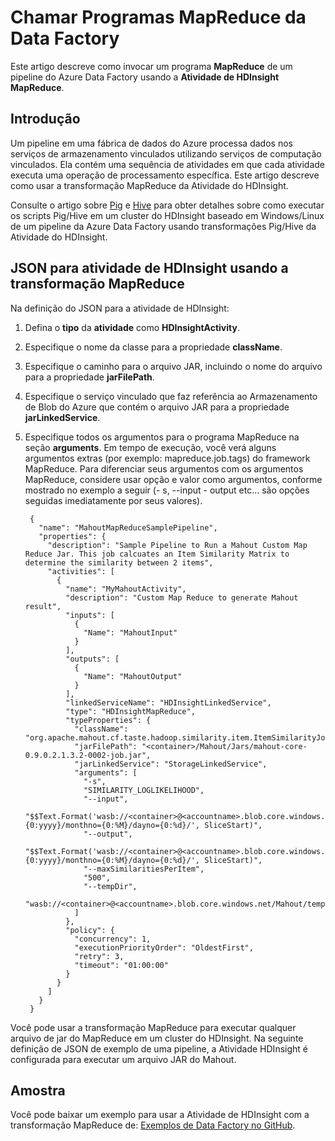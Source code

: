 <properties 
	pageTitle="Chamar o Programa MapReduce da Data Factory do Azure" 
	description="Saiba como processar dados executando programas MapReduce em um cluster HDInsight do Azure em uma Azure Data Factory." 
	services="data-factory" 
	documentationCenter="" 
	authors="spelluru" 
	manager="jhubbard" 
	editor="monicar"/>

<tags 
	ms.service="data-factory" 
	ms.workload="data-services" 
	ms.tgt_pltfrm="na" 
	ms.devlang="na" 
	ms.topic="article" 
	ms.date="11/09/2015" 
	ms.author="spelluru"/>

# Chamar Programas MapReduce da Data Factory
Este artigo descreve como invocar um programa **MapReduce** de um pipeline do Azure Data Factory usando a **Atividade de HDInsight MapReduce**.

## Introdução 
Um pipeline em uma fábrica de dados do Azure processa dados nos serviços de armazenamento vinculados utilizando serviços de computação vinculados. Ela contém uma sequência de atividades em que cada atividade executa uma operação de processamento específica. Este artigo descreve como usar a transformação MapReduce da Atividade do HDInsight.
 
Consulte o artigo sobre [Pig](data-factory-pig-activity) e [Hive](data-factory-hive-activity.md) para obter detalhes sobre como executar os scripts Pig/Hive em um cluster do HDInsight baseado em Windows/Linux de um pipeline da Azure Data Factory usando transformações Pig/Hive da Atividade do HDInsight.

## JSON para atividade de HDInsight usando a transformação MapReduce 

Na definição do JSON para a atividade de HDInsight:
 
1. Defina o **tipo** da **atividade** como **HDInsightActivity**.
3. Especifique o nome da classe para a propriedade **className**.
4. Especifique o caminho para o arquivo JAR, incluindo o nome do arquivo para a propriedade **jarFilePath**.
5. Especifique o serviço vinculado que faz referência ao Armazenamento de Blob do Azure que contém o arquivo JAR para a propriedade **jarLinkedService**.   
6. Especifique todos os argumentos para o programa MapReduce na seção **arguments**. Em tempo de execução, você verá alguns argumentos extras (por exemplo: mapreduce.job.tags) do framework MapReduce. Para diferenciar seus argumentos com os argumentos MapReduce, considere usar opção e valor como argumentos, conforme mostrado no exemplo a seguir (- s, --input - output etc... são opções seguidas imediatamente por seus valores).

 

		{
		  "name": "MahoutMapReduceSamplePipeline",
		  "properties": {
		    "description": "Sample Pipeline to Run a Mahout Custom Map Reduce Jar. This job calcuates an Item Similarity Matrix to determine the similarity between 2 items",
		    "activities": [
		      {
		        "name": "MyMahoutActivity",
		        "description": "Custom Map Reduce to generate Mahout result",
		        "inputs": [
		          {
		            "Name": "MahoutInput"
		          }
		        ],
		        "outputs": [
		          {
		            "Name": "MahoutOutput"
		          }
		        ],
		        "linkedServiceName": "HDInsightLinkedService",
		        "type": "HDInsightMapReduce",
		        "typeProperties": {
		          "className": "org.apache.mahout.cf.taste.hadoop.similarity.item.ItemSimilarityJob",
		          "jarFilePath": "<container>/Mahout/Jars/mahout-core-0.9.0.2.1.3.2-0002-job.jar",
		          "jarLinkedService": "StorageLinkedService",
		          "arguments": [
		            "-s",
		            "SIMILARITY_LOGLIKELIHOOD",
		            "--input",
		            "$$Text.Format('wasb://<container>@<accountname>.blob.core.windows.net/Mahout/Input/yearno={0:yyyy}/monthno={0:%M}/dayno={0:%d}/', SliceStart)",
		            "--output",
		            "$$Text.Format('wasb://<container>@<accountname>.blob.core.windows.net/Mahout/Output/yearno={0:yyyy}/monthno={0:%M}/dayno={0:%d}/', SliceStart)",
		            "--maxSimilaritiesPerItem",
		            "500",
		            "--tempDir",
		            "wasb://<container>@<accountname>.blob.core.windows.net/Mahout/temp/mahout"
		          ]
		        },
		        "policy": {
		          "concurrency": 1,
		          "executionPriorityOrder": "OldestFirst",
		          "retry": 3,
		          "timeout": "01:00:00"
		        }
		      }
		    ]
		  }
		}

Você pode usar a transformação MapReduce para executar qualquer arquivo de jar do MapReduce em um cluster do HDInsight. Na seguinte definição de JSON de exemplo de uma pipeline, a Atividade HDInsight é configurada para executar um arquivo JAR do Mahout.

## Amostra
Você pode baixar um exemplo para usar a Atividade de HDInsight com a transformação MapReduce de: [Exemplos de Data Factory no GitHub](data-factory-samples.md).


[developer-reference]: http://go.microsoft.com/fwlink/?LinkId=516908
[cmdlet-reference]: http://go.microsoft.com/fwlink/?LinkId=517456


[adfgetstarted]: data-factory-get-started.md
[adfgetstartedmonitoring]: data-factory-get-started.md#MonitorDataSetsAndPipeline
[adftutorial]: data-factory-tutorial.md

[Developer Reference]: http://go.microsoft.com/fwlink/?LinkId=516908
[Azure Portal]: http://portal.azure.com
 

<!---HONumber=Nov15_HO3-->